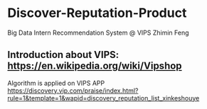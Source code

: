 # Discover-Reputation-Product
Big Data Intern Recommendation System @ VIPS Zhimin Feng

## Introduction about VIPS: https://en.wikipedia.org/wiki/Vipshop

Algorithm is applied on VIPS APP https://discovery.vip.com/praise/index.html?rule=1&template=1&wapid=discovery_reputation_list_xinkeshouye
